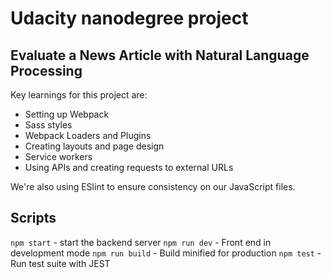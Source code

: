 # Udacity nanodegree project

## Evaluate a News Article with Natural Language Processing

Key learnings for this project are:

* Setting up Webpack
* Sass styles
* Webpack Loaders and Plugins
* Creating layouts and page design
* Service workers
* Using APIs and creating requests to external URLs

We're also using ESlint to ensure consistency on our JavaScript files.

## Scripts

`npm start`      - start the backend server
`npm run dev`    - Front end in development mode
`npm run build`  - Build minified for production
`npm test`       - Run test suite with JEST
